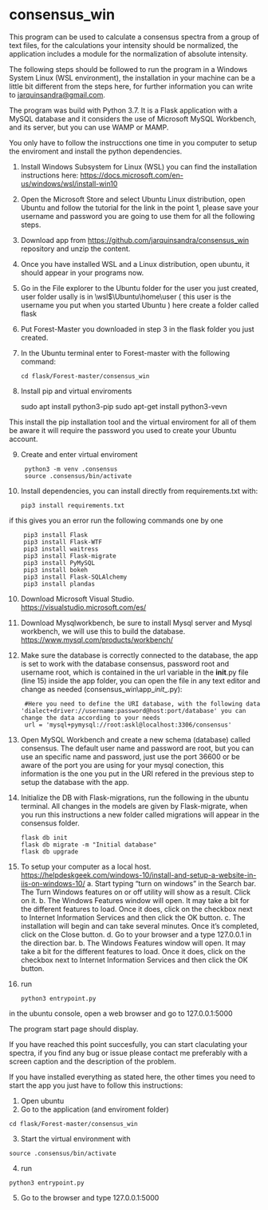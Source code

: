 # consensus_win

This program can be used to calculate a consensus spectra from a group of text files, for the calculations your intensity should be normalized, the application includes a module for the normalization of absolute intensity.

The following steps should be followed to run the program in a Windows System Linux (WSL environment), the installation in your machine can be a little bit different from the steps here, for further information you can write to jarquinsandra@gmail.com.

The program was build with Python 3.7. It is a Flask application with a MySQL database and it considers the use of Microsoft MySQL Workbench, and its server, but you can use WAMP or MAMP.

You only have to follow the instrucctions one time in you computer to setup the enviroment and install the python dependencies.

1.	Install Windows Subsystem for Linux (WSL) you can find the installation instructions here: https://docs.microsoft.com/en-us/windows/wsl/install-win10
2.	Open the Microsoft Store and select Ubuntu Linux distribution, open Ubuntu and follow the tutorial for the link in the point 1, please save your username and password you are going to use them for all the following steps.
3.	Download app from https://github.com/jarquinsandra/consensus_win repository and unzip the content.
4.	Once you have installed WSL and a Linux distribution, open ubuntu, it should appear in your programs now.
5.	Go in the File explorer to the Ubuntu folder for the user you just created, user folder usally is in  \\wsl$\Ubuntu\home\user ( this user is the username you put when you started Ubuntu ) here create a folder called flask
6.	Put Forest-Master you downloaded in step 3 in the flask folder you just created. 
7.	In the Ubuntu terminal enter to Forest-master with the following command:

        cd flask/Forest-master/consensus_win

8.	Install pip and virtual enviroments 

       sudo apt install python3-pip
       sudo apt-get install python3-vevn

This install the pip installation tool and the virtual enviroment for all of them be aware it will require the password you used to create your Ubuntu account.

9. Create and enter virtual enviroment

        python3 -m venv .consensus
        source .consensus/bin/activate

10.	Install dependencies, you can install directly from requirements.txt with:

        pip3 install requirements.txt

if this gives you an error run the following commands one by one

        pip3 install Flask
        pip3 install Flask-WTF
        pip3 install waitress
        pip3 install Flask-migrate
        pip3 install PyMySQL
        pip3 install bokeh
        pip3 install Flask-SQLAlchemy
        pip3 install plandas

10.	Download Microsoft Visual Studio. https://visualstudio.microsoft.com/es/ 
11.	Download Mysqlworkbench, be sure to install Mysql server and Mysql workbench, we will use this to build the database. https://www.mysql.com/products/workbench/ 
12.	Make sure the database is correctly connected to the database, the app is set to work with the database consensus, password root and username root, which is contained in the url variable in the __init__.py file (line 15) inside the app folder, you can open the file in any text editor and change as needed  (consensus_win\app\__init__.py):


         #Here you need to define the URI database, with the following data 'dialect+driver://username:password@host:port/database' you can change the data according to your needs
         url = 'mysql+pymysql://root:askl@localhost:3306/consensus'

13. Open MySQL Workbench and create a new schema (database) called consensus. The default user name and password are root, but you can use an specific name and password, just use the port 36600 or be aware of the port you are using for your mysql conection, this information is the one you put in the URI refered in the previous step to setup the database with the app.

14.	Initialize the DB with Flask-migrations, run the following in the ubuntu terminal. All changes in the models are given by Flask-migrate, when you run this instructions a new folder called migrations will appear in the consensus folder.

        flask db init
        flask db migrate -m "Initial database"
        flask db upgrade
        
15. To setup your computer as a local host. https://helpdeskgeek.com/windows-10/install-and-setup-a-website-in-iis-on-windows-10/ 
    a. Start typing “turn on windows” in the Search bar. The Turn Windows features on or off utility will show as a result. Click on it.
    b. The Windows Features window will open. It may take a bit for the different features to load. Once it does, click on the checkbox next to Internet Information Services and then click the OK button.
    c. The installation will begin and can take several minutes. Once it’s completed, click on the Close button.
    d. Go to your browser and a type 127.0.0.1 in the direction bar.
    b. The Windows Features window will open. It may take a bit for the different features to load. Once it does, click on the checkbox next to Internet Information Services and then click the OK button.
15. run

        python3 entrypoint.py 

in the ubuntu console, open a web browser and go to 127.0.0.1:5000

The program start page should display.

If you have reached this point succesfully, you can start claculating your spectra, if you find any bug or issue please contact me preferably with a screen caption and the description of the problem.

If you have installed everything as stated here, the other times you need to start the app you just have to follow this instructions:
  1. Open ubuntu
  2. Go to the application (and enviroment folder)
    
    cd flask/Forest-master/consensus_win
    
  3. Start the virtual environment with 
  
    source .consensus/bin/activate
    
  4. run 
    
    python3 entrypoint.py 


  5. Go to the browser and type 127.0.0.1:5000
  
  
